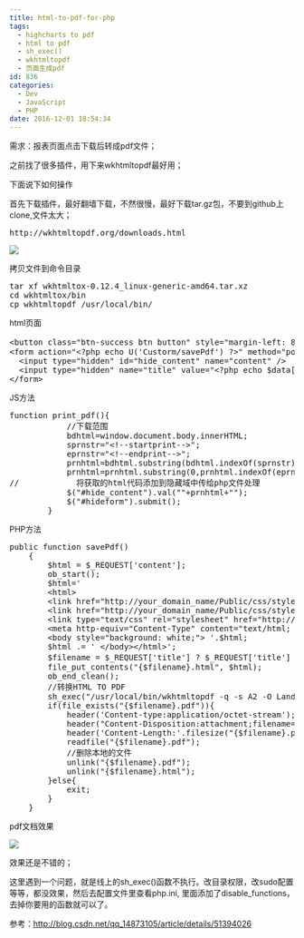 ```yaml
---
title: html-to-pdf-for-php
tags:
  - highcharts to pdf
  - html to pdf
  - sh_exec()
  - wkhtmltopdf
  - 页面生成pdf
id: 836
categories:
  - Dev
  - JavaScript
  - PHP
date: 2016-12-01 18:54:34
---
```


需求：报表页面点击下载后转成pdf文件；

之前找了很多插件，用下来wkhtmltopdf最好用；

下面说下如何操作

首先下载插件，最好翻墙下载，不然很慢，最好下载tar.gz包，不要到github上clone,文件太大；
<pre class="lang:sh decode:true">http://wkhtmltopdf.org/downloads.html</pre>
![](http://blog.cenhq.com/wp-content/uploads/2016/12/QQ20161201-0.png)
<!-- more -->
拷贝文件到命令目录
<pre class="lang:sh decode:true ">tar xf wkhtmltox-0.12.4_linux-generic-amd64.tar.xz
cd wkhtmltox/bin
cp wkhtmltopdf /usr/local/bin/
</pre>
html页面
<pre class="lang:xhtml decode:true ">&lt;button class="btn-success btn button" style="margin-left: 85%" onclick="print_pdf()"&gt;下载PDF&lt;/button&gt;
&lt;form action="&lt;?php echo U('Custorm/savePdf') ?&gt;" method="post" name="hld_res" id="hideform"&gt;
  &lt;input type="hidden" id="hide_content" name="content" /&gt;
  &lt;input type="hidden" name="title" value="&lt;?php echo $data[0]['title']?&gt;"/&gt;
&lt;/form&gt;</pre>
JS方法
<pre class="lang:sh decode:true ">function print_pdf(){
            //下载范围
            bdhtml=window.document.body.innerHTML;
            sprnstr="&lt;!--startprint--&gt;";
            eprnstr="&lt;!--endprint--&gt;";
            prnhtml=bdhtml.substring(bdhtml.indexOf(sprnstr)+17);
            prnhtml=prnhtml.substring(0,prnhtml.indexOf(eprnstr));
//            将获取的html代码添加到隐藏域中传给php文件处理
            $("#hide_content").val(""+prnhtml+"");
            $("#hideform").submit();
        }</pre>
PHP方法
<pre class="lang:php decode:true">public function savePdf()
    {
        $html = $_REQUEST['content'];
        ob_start();
        $html='
        &lt;html&gt;
        &lt;link href="http://your_domain_name/Public/css/style.css" rel="stylesheet"&gt;
        &lt;link href="http://your_domain_name/Public/css/style-responsive.css" rel="stylesheet"&gt;
        &lt;link type="text/css" rel="stylesheet" href="http://your_domain_name/Public/js/bootstrap-table/bootstrap-table.css"&gt;
        &lt;meta http-equiv="Content-Type" content="text/html; charset=utf-8" /&gt; 
        &lt;body style="background: white;"&gt; '.$html;
        $html .= ' &lt;/body&gt;&lt;/html&gt;';
        $filename = $_REQUEST['title'] ? $_REQUEST['title'] : '报表-'.date('Y-m-d');
        file_put_contents("{$filename}.html", $html);
        ob_end_clean();
        //转换HTML TO PDF
        sh_exec("/usr/local/bin/wkhtmltopdf -q -s A2 -O Landscape {$filename}.html {$filename}.pdf");
        if(file_exists("{$filename}.pdf")){
            header('Content-type:application/octet-stream');
            header("Content-Disposition:attachment;filename={$filename}.pdf");
            header('Content-Length:'.filesize("{$filename}.pdf"));
            readfile("{$filename}.pdf");
            //删除本地的文件
            unlink("{$filename}.pdf");
            unlink("{$filename}.html");
        }else{
            exit;
        }
    }</pre>
pdf文档效果

![](http://blog.cenhq.com/wp-content/uploads/2016/12/QQ20161201-1.png)

效果还是不错的；

这里遇到一个问题，就是线上的sh_exec()函数不执行。改目录权限，改sudo配置等等，都没效果，然后去配置文件里查看php.ini, 里面添加了disable_functions，去掉你要用的函数就可以了。

参考：http://blog.csdn.net/qq_14873105/article/details/51394026
